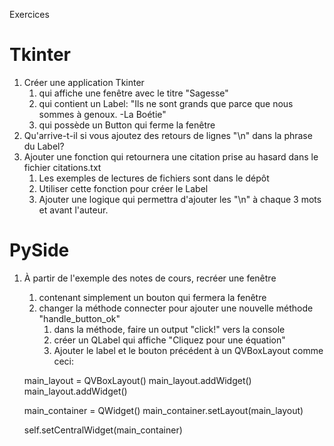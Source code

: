 Exercices

# Tkinter
1) Créer une application Tkinter
   1) qui affiche une fenêtre avec le titre "Sagesse"
   2) qui contient un Label: "Ils ne sont grands que parce que nous sommes à genoux. -La Boétie"
   3) qui possède un Button qui ferme la fenêtre
2) Qu'arrive-t-il si vous ajoutez des retours de lignes "\n" dans la phrase du Label?
3) Ajouter une fonction qui retournera une citation prise au hasard dans le fichier citations.txt
   1) Les exemples de lectures de fichiers sont dans le dépôt 
   4) Utiliser cette fonction pour créer le Label
   5) Ajouter une logique qui permettra d'ajouter les "\n" à chaque 3 mots et avant l'auteur.

# PySide
1) À partir de l'exemple des notes de cours, recréer une fenêtre
   1) contenant simplement un bouton qui fermera la fenêtre
   2) changer la méthode connecter pour ajouter une nouvelle méthode "handle_button_ok"
      1) dans la méthode, faire un output "click!" vers la console
      2) créer un QLabel qui affiche "Cliquez pour une équation"
      3) Ajouter le label et le bouton précédent à un QVBoxLayout comme ceci:
      
   main_layout = QVBoxLayout()
   main_layout.addWidget(<variable du label>)
   main_layout.addWidget(<variable du bouton>)

   main_container = QWidget()
   main_container.setLayout(main_layout)

   self.setCentralWidget(main_container)